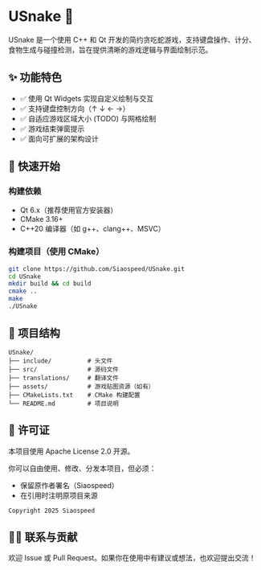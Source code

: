 # USnake 🐍

USnake 是一个使用 C++ 和 Qt 开发的简约贪吃蛇游戏，支持键盘操作、计分、食物生成与碰撞检测，旨在提供清晰的游戏逻辑与界面绘制示范。

## ✨ 功能特色

- ✅ 使用 Qt Widgets 实现自定义绘制与交互
- ✅ 支持键盘控制方向（↑ ↓ ← →）
- ✅ 自适应游戏区域大小 (TODO) 与网格绘制
- ✅ 游戏结束弹窗提示
- ✅ 面向可扩展的架构设计

## 🚀 快速开始

### 构建依赖

- Qt 6.x（推荐使用官方安装器）
- CMake 3.16+
- C++20 编译器（如 g++、clang++、MSVC）

### 构建项目（使用 CMake）

```bash
git clone https://github.com/Siaospeed/USnake.git
cd USnake
mkdir build && cd build
cmake ..
make
./USnake
```

## 📁 项目结构

```
USnake/
├── include/          # 头文件
├── src/              # 源码文件
├── translations/     # 翻译文件
├── assets/           # 游戏贴图资源（如有）
├── CMakeLists.txt    # CMake 构建配置
└── README.md         # 项目说明
```

## 📜 许可证
本项目使用 Apache License 2.0 开源。

你可以自由使用、修改、分发本项目，但必须：

- 保留原作者署名（Siaospeed）
- 在引用时注明原项目来源

```
Copyright 2025 Siaospeed
```

## 🙋‍♂️ 联系与贡献
欢迎 Issue 或 Pull Request。如果你在使用中有建议或想法，也欢迎提出交流！
